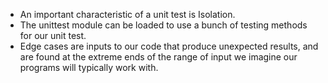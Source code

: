 - An important characteristic of a unit test is Isolation.
- The unittest module can be loaded to use a bunch of testing methods for our unit test.
- Edge cases are inputs to our code that produce unexpected results, and are found at the extreme ends of the range of input we imagine our programs will typically work with.

